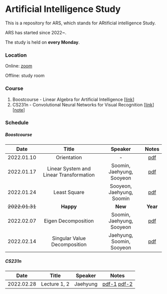 # Artificial Intelligence Study

This is a repository for ARS, which stands for ARtificial intelligence Study.

ARS has started since 2022~.

The study is held on **every Monday**.

### Location

Online: [zoom](https://snu-ac-kr.zoom.us/j/2492968239?pwd=akZPV2t6YnpBQndaZG5SZ1RTUzNQUT09)

Offline: study room

### Course

1. Boostcourse - Linear Algebra for Artificial Intelligence [[link](https://www.boostcourse.org/ai251/joinLectures/195088)]
2. CS231n - Convolutional Neural Networks for Visual Recognition [[link](https://www.youtube.com/playlist?list=PL3FW7Lu3i5JvHM8ljYj-zLfQRF3EO8sYv)] [[note](http://cs231n.stanford.edu/2017/syllabus.html)]

### Schedule

##### Boostcourse

|    Date    |    Title    | Speaker |                            Notes                             |
| :--------: | :---------: | :-----: | :----------------------------------------------------------: |
| 2022.01.10 | Orientation |    -    | [pdf](https://github.com/syshim77/ARS/tree/master/Boostcourse/0_Orientation) |
| 2022.01.17 | Linear System and Linear Transformation |    Soomin, Jaehyung, Sooyeon    | [pdf](https://github.com/syshim77/ARS/tree/master/Boostcourse/1_Linear) |
| 2022.01.24 | Least Square |    Sooyeon, Jaehyung, Soomin    | [pdf](https://github.com/syshim77/ARS/tree/master/Boostcourse/2_LeastSquare) |
| ~~2022.01.31~~ | **Happy** |    **New**    | **Year** |
| 2022.02.07 | Eigen Decomposition |    Soomin, Jaehyung, Sooyeon    | [pdf](https://github.com/syshim77/ARS/tree/master/Boostcourse/3_EigenDecomposition) |
| 2022.02.14 | Singular Value Decomposition |    Jaehyung, Soomin, Sooyeon    | [pdf](https://github.com/syshim77/ARS/tree/master/Boostcourse/4_SVD) |


##### CS231n

|    Date    |    Title    | Speaker |                            Notes                             |
| :--------: | :---------: | :-----: | :----------------------------------------------------------: |
| 2022.02.28 | Lecture 1, 2 |    Jaehyung    | [pdf-1](https://github.com/syshim77/ARS/tree/master/CS231n/Lecture1) [pdf-2](https://github.com/syshim77/ARS/tree/master/CS231n/Lecture2)|
